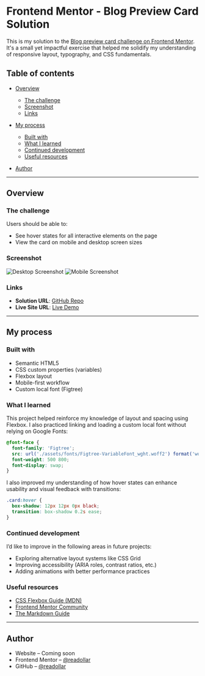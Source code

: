 # Frontend Mentor - Blog Preview Card Solution

This is my solution to the [Blog preview card challenge on Frontend Mentor](https://www.frontendmentor.io/challenges/blog-preview-card-ckPaj01IcS). It's a small yet impactful exercise that helped me solidify my understanding of responsive layout, typography, and CSS fundamentals.

## Table of contents

* [Overview](#overview)

  * [The challenge](#the-challenge)
  * [Screenshot](#screenshot)
  * [Links](#links)
* [My process](#my-process)

  * [Built with](#built-with)
  * [What I learned](#what-i-learned)
  * [Continued development](#continued-development)
  * [Useful resources](#useful-resources)
* [Author](#author)

---

## Overview

### The challenge

Users should be able to:

* See hover states for all interactive elements on the page
* View the card on mobile and desktop screen sizes

### Screenshot

![Desktop Screenshot](./desktop-design.jpg)
![Mobile Screenshot](./mobile-design.jpg)

### Links

* **Solution URL**: [GitHub Repo](https://github.com/readollar/blog-card)
* **Live Site URL**: [Live Demo](https://Readollar.github.io/blog-card)

---

## My process

### Built with

* Semantic HTML5
* CSS custom properties (variables)
* Flexbox layout
* Mobile-first workflow
* Custom local font (Figtree)

### What I learned

This project helped reinforce my knowledge of layout and spacing using Flexbox. I also practiced linking and loading a custom local font without relying on Google Fonts:

```css
@font-face {
  font-family: 'Figtree';
  src: url('./assets/fonts/Figtree-VariableFont_wght.woff2') format('woff2');
  font-weight: 500 800;
  font-display: swap;
}
```

I also improved my understanding of how hover states can enhance usability and visual feedback with transitions:

```css
.card:hover {
  box-shadow: 12px 12px 0px black;
  transition: box-shadow 0.2s ease;
}
```

### Continued development

I’d like to improve in the following areas in future projects:

* Exploring alternative layout systems like CSS Grid
* Improving accessibility (ARIA roles, contrast ratios, etc.)
* Adding animations with better performance practices

### Useful resources

* [CSS Flexbox Guide (MDN)](https://developer.mozilla.org/en-US/docs/Web/CSS/flex)
* [Frontend Mentor Community](https://www.frontendmentor.io/)
* [The Markdown Guide](https://www.markdownguide.org/)

---

## Author

* Website – Coming soon
* Frontend Mentor – [@readollar](https://www.frontendmentor.io/profile/readollar)
* GitHub – [@readollar](https://github.com/readollar)
